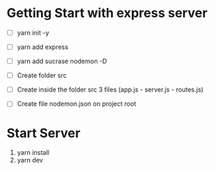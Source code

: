 # Getting Start with express server

- [ ] yarn init -y
- [ ] yarn add express
- [ ] yarn add sucrase nodemon -D
- [ ] Create folder src 
- [ ] Create inside the folder src 3 files (app.js - server.js - routes.js)
- [ ] Create file nodemon.json on project root


# Start Server

1. yarn install
2. yarn dev
